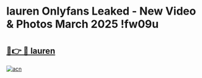 # lauren Onlyfans Leaked - New Video & Photos March 2025 !fw09u

# <h2><a href="https://4pdmhz.iuczelnia.edu.pl?title=lauren&ref=fw09u">🔗👉 🔴 lauren</a></h2>

[![acn](https://github.com/user-attachments/assets/0f9c940e-d8b0-45ae-aac7-cd30a18b3e1c)](https://4pdmhz.iuczelnia.edu.pl?title=lauren&ref=fw09u)

